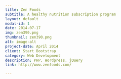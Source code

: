 ```yaml
---
title: Zen Foods
subtitle: A healthy nutrition subscription program
layout: default
modal-id: 1
date: 2014-07-17
img: zen390.png
thumbnail: zen390.png
alt: image-alt
project-date: April 2014
client: Start Bootstrap
category: Web Development
description: PHP, Wordpress, jQuery
link: http://www.zenfoods.com/

---
```

